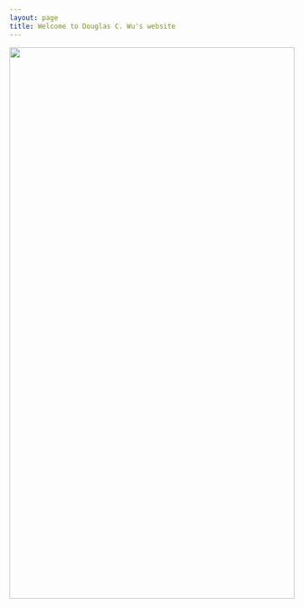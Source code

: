 ```yaml
---
layout: page
title: Welcome to Douglas C. Wu's website
---
```


<img src="{{ site.baseurl }}/assets/research_images/genomics.png" width="100%" height="50%" /> 